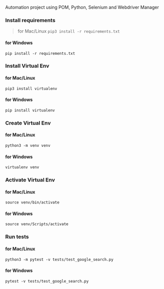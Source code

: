 Automation project using POM, Python, Selenium and Webdriver Manager

### Install requirements
> for Mac/Linux
```pip3 install -r requirements.txt```
#### for Windows
```pip install -r requirements.txt```


### Install Virtual Env
#### for Mac/Linux
```pip3 install virtualenv```
#### for Windows
```pip install virtualenv```


### Create Virtual Env
#### for Mac/Linux
```python3 -m venv venv```
#### for Windows
```virtualenv venv```


### Activate Virtual Env
#### for Mac/Linux
```source venv/bin/activate```
#### for Windows
```source venv/Scripts/activate```


### Run tests
#### for Mac/Linux
```python3 -m pytest -v tests/test_google_search.py```
#### for Windows
```pytest -v tests/test_google_search.py```